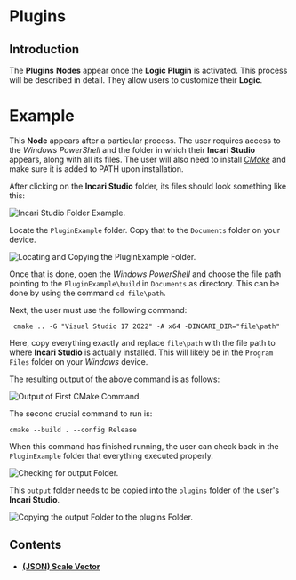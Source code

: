 # Plugins

## Introduction

The **Plugins** **Nodes** appear once the **Logic Plugin** is activated. This process will be described in detail. They allow users to customize their **Logic**. 

# Example 

This **Node** appears after a particular process. The user requires access to the *Windows PowerShell* and the folder in which their **Incari Studio** appears, along with all its files. The user will also need to install [*CMake*](https://cmake.org/) and make sure it is added to PATH upon installation. 

After clicking on the **Incari Studio** folder, its files should look something like this: 

![Incari Studio Folder Example.]()

Locate the `PluginExample` folder. Copy that to the `Documents` folder on your device.

![Locating and Copying the PluginExample Folder.]()


Once that is done, open the *Windows PowerShell* and choose the file path pointing to the `PluginExample\build` in `Documents` as directory. This can be done by using the command `cd file\path`.

Next, the user must use the following command:

` cmake .. -G "Visual Studio 17 2022" -A x64 -DINCARI_DIR="file\path"` 

Here, copy everything exactly and replace `file\path` with the file path to where **Incari Studio** is actually installed. This will likely be in the `Program Files` folder on your *Windows* device. 

The resulting output of the above command is as follows:

![Output of First CMake Command.]()

The second crucial command to run is:

`cmake --build . --config Release`

When this command has finished running, the user can check back in the `PluginExample` folder that everything executed properly.

![Checking for output Folder.]()

This `output` folder needs to be copied into the `plugins` folder of the user's **Incari Studio**. 

![Copying the output Folder to the plugins Folder.]()

## Contents

* [**(JSON) Scale Vector**](jsonscalevector.md)